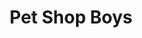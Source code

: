 ---
title: "Pet Shop Boys"
summary: "The Pet Shop Boys are an English synth-pop duo formed in London in 1981. Consisting of primary vocalist Neil Tennant and keyboardist Chris Lowe, they have sold more than 50 million records worldwide, and were listed as the most successful duo in UK music history in the 1999 edition of The Guinness Book of Records.Three-time Brit Award winners and six-time Grammy nominees, since 1984 they have achieved 42 top 30 singles, 22 of these being top 10 hits on the UK Singles Chart, including four UK number ones: \"West End Girls\" , \"It's a Sin\", a synth-pop version of \"Always on My Mind\", and \"Heart\". Other hit songs include a cover of \"Go West\", and their own \"Opportunities \", and \"What Have I Done to Deserve This?\" in a duet with Dusty Springfield. With five US top ten singles in the 1980s, they are associated with the Second British Invasion.At the 2009 Brit Awards in London, the Pet Shop Boys received an award for Outstanding Contribution to Music. In 2016, Billboard newspaper named the Pet Shop Boys the number one dance duo/group over the 40 years since the chart's inception in 1976. In 2017, the duo received NME's Godlike Genius Award."
slug: "pet-shop-boys"
image: "pet-shop-boys.jpg"
apple_music_artist_url: "https://music.apple.com/gb/artist/pet-shop-boys/488020"
wikipedia_url: "https://en.wikipedia.org/wiki/Pet_Shop_Boys"
---